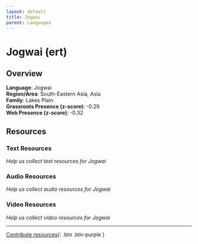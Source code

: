 ```yaml
---
layout: default
title: Jogwai
parent: Languages
---
```


# Jogwai (ert)

## Overview

**Language**: Jogwai  
**Region/Area**: South-Eastern Asia, Asia  
**Family**: Lakes Plain  
**Grassroots Presence (z-score)**: -0.29  
**Web Presence (z-score)**: -0.32  

## Resources

### Text Resources
*Help us collect text resources for Jogwai*

### Audio Resources
*Help us collect audio resources for Jogwai*

### Video Resources
*Help us collect video resources for Jogwai*

---

[Contribute resources](https://forms.office.com/e/1SfLJx3u1r){: .btn .btn-purple }
